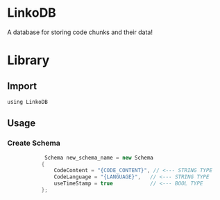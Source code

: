 # LinkoDB
 A database for storing code chunks and their data!


 # Library
 ## Import
 ``` using LinkoDB ```

 ## Usage
 ### Create Schema 
 ```cs
             Schema new_schema_name = new Schema
            {
                CodeContent = "{CODE_CONTENT}", // <--- STRING TYPE
                CodeLanguage = "{LANGUAGE}",   // <--- STRING TYPE
                useTimeStamp = true            // <--- BOOL TYPE
            };
```
